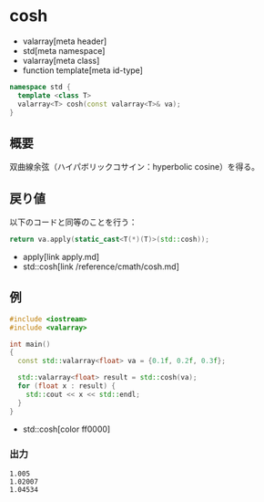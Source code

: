 # cosh
* valarray[meta header]
* std[meta namespace]
* valarray[meta class]
* function template[meta id-type]

```cpp
namespace std {
  template <class T>
  valarray<T> cosh(const valarray<T>& va);
}
```

## 概要
双曲線余弦（ハイパボリックコサイン：hyperbolic cosine）を得る。


## 戻り値
以下のコードと同等のことを行う：

```cpp
return va.apply(static_cast<T(*)(T)>(std::cosh));
```
* apply[link apply.md]
* std::cosh[link /reference/cmath/cosh.md]


## 例
```cpp example
#include <iostream>
#include <valarray>

int main()
{
  const std::valarray<float> va = {0.1f, 0.2f, 0.3f};

  std::valarray<float> result = std::cosh(va);
  for (float x : result) {
    std::cout << x << std::endl;
  }
}
```
* std::cosh[color ff0000]

### 出力
```
1.005
1.02007
1.04534
```


